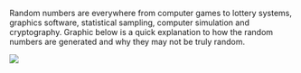 Random numbers are everywhere from computer games to lottery systems, graphics software, statistical sampling, computer simulation and cryptography. Graphic below is a quick explanation to how the random numbers are generated and why they may not be truly random. 

[![](/guides/random-numbers.png)](/guides/random-numbers.png)

